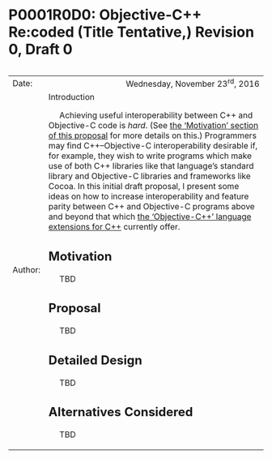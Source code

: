 # P0001R0D0:  Objective-C++ Re:coded (Title Tentative,) Revision 0, Draft 0

<table style="float:left">
  <tr>
    <td style="text-align:left">Date:  </td>
    <td style="text-align:right">Wednesday, November 23<sup>rd</sup>, 2016</td>
  </tr>
  <tr>
    <td style="text-align:left">Author:  </td>
    <td style="text-align:right”>[Bryce Glover](https://github.com/RandomDSdevel)</td>
  </tr>
</table>

## Introduction

&nbsp;&nbsp;&nbsp;&nbsp;&nbsp;Achieving useful interoperability between C++ and Objective-C code is _hard_.  (See [the ‘Motivation’ section of this proposal](https://github.com/RandomDSdevel/RandomDSdevel-Evolution/blob/objcpprc/Proposals/P0001R0D0.md#motivation) for more details on this.)  Programmers may find C++–Objective-C interoperability desirable if, for example, they wish to write programs which make use of both C++ libraries like that language’s standard library and Objective-C libraries and frameworks like Cocoa.  In this initial draft proposal, I present some ideas on how to increase interoperability and feature parity between C++ and Objective-C programs above and beyond that which [the ‘Objective-C++’ language extensions for C++](https://en.wikipedia.org/wiki/Objective-C#Objective-C.2B.2B) currently offer.  

## Motivation

&nbsp;&nbsp;&nbsp;&nbsp;&nbsp;TBD

## Proposal

&nbsp;&nbsp;&nbsp;&nbsp;&nbsp;TBD

## Detailed Design

&nbsp;&nbsp;&nbsp;&nbsp;&nbsp;TBD

## Alternatives Considered

&nbsp;&nbsp;&nbsp;&nbsp;&nbsp;TBD